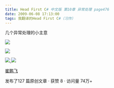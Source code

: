 ```yaml
---
title: Head First C# 中文版 第10章 异常处理 page476
date: 2009-06-08 17:13:00
tags: 我翻译的Head First C#（习作）
---
```

几个异常处理的小主意

  

![](https://p-blog.csdn.net/images/p_blog_csdn_net/cuipengfei1/EntryImages/20090608/2009-06-08_17-04-33.jpg)

![](https://p-blog.csdn.net/images/p_blog_csdn_net/cuipengfei1/EntryImages/20090608/2009-06-08_17-08-34.jpg)



[ ![](https://profile.csdnimg.cn/5/2/5/3_cuipengfei1)
![](https://g.csdnimg.cn/static/user-reg-year/1x/11.png)
](https://blog.csdn.net/cuipengfei1)

[ 崔鹏飞 ](https://blog.csdn.net/cuipengfei1)

发布了127 篇原创文章  ·  获赞 8  ·  访问量 74万+

